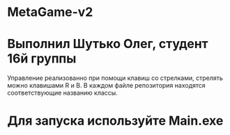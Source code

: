# MetaGame-v2
# Выполнил Шутько Олег, студент 16й группы

Управление реализованно при помощи клавиш со стрелками, стрелять можно клавишами R и B.
В каждом файле репозитория находятся соответствующие названию классы.


# Для запуска используйте Main.exe
